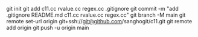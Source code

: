 git init 
git add c11.cc rvalue.cc regex.cc .gitignore
git commit -m "add .gitignore README.md c11.cc rvalue.cc regex.cc"
git branch -M main 
git remote set-url origin git+ssh://git@github.com/sanghogit/c11.git
git remote add origin
git push -u origin main
